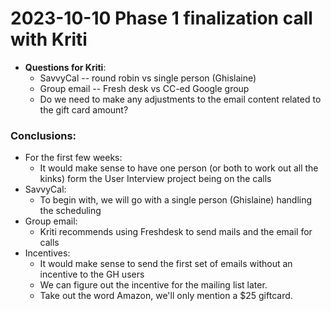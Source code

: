 # 2023-10-10 Phase 1 finalization call with Kriti

- **Questions for Kriti**:
    - SavvyCal -- round robin vs single person (Ghislaine)
    - Group email -- Fresh desk vs CC-ed Google group
    - Do we need to make any adjustments to the email content related to the gift card amount?

### Conclusions:
* For the first few weeks:
    * It would make sense to have one person (or both to work out all the kinks) form the User Interview project being on the calls
* SavvyCal:
    * To begin with, we will go with a single person (Ghislaine) handling the scheduling
* Group email:
    * Kriti recommends using Freshdesk to send mails and the email for calls
* Incentives:
    * It would make sense to send the first set of emails without an incentive to the GH users
    * We can figure out the incentive for the mailing list later.
    * Take out the word Amazon, we'll only mention a $25 giftcard.
